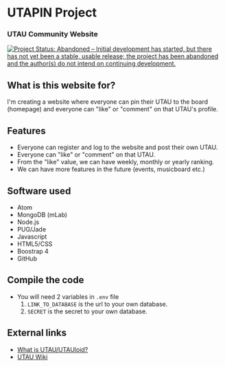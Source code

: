 # UTAPIN Project
### UTAU Community Website

[![Project Status: Abandoned – Initial development has started, but there has not yet been a stable, usable release; the project has been abandoned and the author(s) do not intend on continuing development.](https://www.repostatus.org/badges/latest/abandoned.svg)](https://www.repostatus.org/#abandoned)

## What is this website for?
I'm creating a website where everyone can pin their UTAU to the board (homepage) and everyone can "like" or "comment" on that UTAU's profile.

## Features
- Everyone can register and log to the website and post their own UTAU.
- Everyone can "like" or "comment" on that UTAU.
- From the "like" value, we can have weekly, monthly or yearly ranking.
- We can have more features in the future (events, musicboard etc.)

## Software used
- Atom
- MongoDB (mLab)
- Node.js
- PUG/Jade
- Javascript
- HTML5/CSS
- Boostrap 4
- GitHub

## Compile the code
- You will need 2 variables in ```.env``` file
  1. ```LINK_TO_DATABASE``` is the url to your own database.
  2. ```SECRET``` is the secret to your own database.

## External links
- [What is UTAU/UTAUloid?](https://en.wikipedia.org/wiki/Utau)
- [UTAU Wiki](https://utau.wikia.com/wiki/UTAU_wiki)
